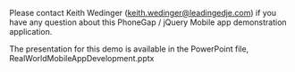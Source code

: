 Please contact Keith Wedinger (keith.wedinger@leadingedje.com) if you have any question
about this PhoneGap / jQuery Mobile app demonstration application.

The presentation for this demo is available in the PowerPoint file,
RealWorldMobileAppDevelopment.pptx